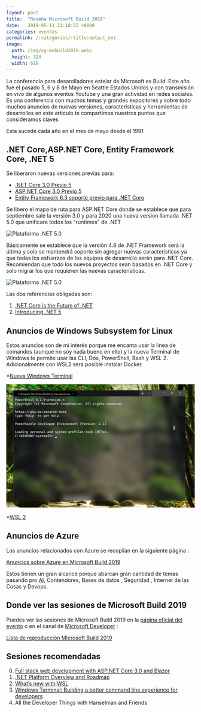 ```yaml
---
layout: post
title:  "Reseña Microsoft Build 2019"
date:   2019-05-11 21:18:55 +0000
categories: eventos
permalink: /:categories/:title:output_ext
image:
  path: /img/og-msbuild2019.webp
  height: 324
  width: 619
---
```


La conferencia para desarolladores estelar de Microsoft es Build. Este año fue el pasado 5, 6 y 8 de Mayo en Seattle Estados Unidos y con transmisión en vivo de algunos eventos Youtube y una gran actividad en redes sociales.
Es una conferencia con muchos temas y grandes expositores y sobre todo muchos anuncios de nuevas versiones, características y herramientas de desarrollos en este articulo te compartimos nuestros puntos que consideramos claves

Esta sucede cada año en el mes de mayo desde el 1991

## .NET Core,ASP.NET Core, Entity Framework Core, .NET 5

Se liberaron nuevas versiones previas para:

* [.NET Core 3.0 Previo 5](https://devblogs.microsoft.com/dotnet/announcing-net-core-3-0-preview-5/)
* [ASP.NET Core 3.0 Previo 5](https://devblogs.microsoft.com/aspnet/asp-net-core-updates-in-net-core-3-0-preview-5/)
* [Entity Framework 6.3 soporte previo para .NET Core](https://devblogs.microsoft.com/dotnet/announcing-entity-framework-6-3-preview-with-net-core-support/)

Se libero el mapa de ruta para ASP.NET Core donde se establece que para septiembre sale la versión 3.0 y para 2020  una nueva version llamada .NET 5.0 que unificara todos los "runtimes" de .NET

<img src="https://devblogs.microsoft.com/dotnet/wp-content/uploads/sites/10/2019/05/dotnet_schedule.png" loading="lazy"  alt="Plataforma .NET 5.0">

Básicamente se establece que la versión 4.8 de .NET Framework será la última y solo se mantendrá soporte sin agregar nuevas características ya que todas los esfuerzos de los equipos de desarrollo serán para .NET Core. Recomiendan que todo los nuevos proyectos sean basados en .NET Core y solo migrar los que requieren las nuevas características.

<img src="https://devblogs.microsoft.com/dotnet/wp-content/uploads/sites/10/2019/05/dotnet5_platform.png" loading="lazy"  alt="Plataforma .NET 5.0">

Las dos referencias obligadas son:

1. [.NET Core is the Future of .NET](https://devblogs.microsoft.com/dotnet/net-core-is-the-future-of-net/)
2. [Introducing .NET 5](https://devblogs.microsoft.com/dotnet/introducing-net-5/)

## Anuncios de Windows Subsystem for Linux

Estos anuncios son de mi interés porque me encanta usar la linea de comandos (aunque no soy nada bueno en ello) y la nueva Terminal de Windows te permite usar las CLI, Dos, PowerShell, Bash y WSL 2. Adicionalmente con WSL2 sera posible instalar Docker.

*[Nueva Windows Terminal](https://devblogs.microsoft.com/commandline/introducing-windows-terminal/)

<img src="/img/terminal-screenshot.png" loading="lazy"  alt="Terminal de Windows">

*[WSL 2](https://devblogs.microsoft.com/commandline/announcing-wsl-2/)

## Anuncios de Azure

Los anuncios relacionados con Azure se recopilan en la siguiente página :

[Anuncios sobre Azure en Microsoft Build 2019](https://azure.microsoft.com/build-2019/announcements/)

Estos tienen un gran alcance porque abarcan gran cantidad de temas pasando pro <abbr lang="en" title="Artificial Intelligence">AI</abbr>, Contendores, Bases de datos , Seguridad , Internet de las Cosas y Devops.

## Donde ver las sesiones de Microsoft Build 2019

Puedes ver las sesiones de Microsoft Build 2019 en la [página oficial del evento](https://www.microsoft.com/en-us/build) o en el canal de [Microsoft Developer](https://www.youtube.com/channel/UCsMica-v34Irf9KVTh6xx-g) :

[Lista de reproducción Microsoft Build 2019](https://www.youtube.com/playlist?list=PLlrxD0HtieHgspNIlv1x2H5_cxSRm7B17)

## Sesiones recomendadas

0. [Full stack web development with ASP.NET Core 3.0 and Blazor](https://www.youtube.com/watch?v=y7LAbdoNBJA&list=PLlrxD0HtieHgspNIlv1x2H5_cxSRm7B17&index=110)
1. [.NET Platform Overview and Roadmap](https://www.youtube.com/watch?v=ZlO1utbB2GQ&list=PLlrxD0HtieHgspNIlv1x2H5_cxSRm7B17&index=38&t=0s)
2. [What’s new with WSL](https://www.youtube.com/watch?v=9ZqeyTjX0TQ)
3. [Windows Terminal: Building a better command line experience for developers](https://www.youtube.com/watch?v=KMudkRcwjCw&t=11s)
4. All the Developer Things with Hanselman and Friends